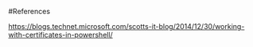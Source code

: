 #References

https://blogs.technet.microsoft.com/scotts-it-blog/2014/12/30/working-with-certificates-in-powershell/
